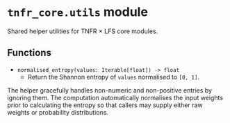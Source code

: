 # `tnfr_core.utils` module
Shared helper utilities for TNFR × LFS core modules.

## Functions
- `normalised_entropy(values: Iterable[float]) -> float`
  - Return the Shannon entropy of ``values`` normalised to ``[0, 1]``.

The helper gracefully handles non-numeric and non-positive entries by
ignoring them.  The computation automatically normalises the input weights
prior to calculating the entropy so that callers may supply either raw
weights or probability distributions.

